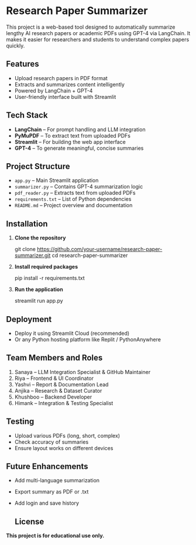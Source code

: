 #   Research Paper Summarizer

This project is a web-based tool designed to automatically summarize lengthy AI research papers or academic PDFs using GPT-4 via LangChain. It makes it easier for researchers and students to understand complex papers quickly.

## Features

- Upload research papers in PDF format
- Extracts and summarizes content intelligently
- Powered by LangChain + GPT-4
- User-friendly interface built with Streamlit
  
## Tech Stack

- **LangChain** – For prompt handling and LLM integration  
- **PyMuPDF** – To extract text from uploaded PDFs  
- **Streamlit** – For building the web app interface  
- **GPT-4** – To generate meaningful, concise summaries  



## Project Structure

- `app.py` – Main Streamlit application  
- `summarizer.py` – Contains GPT-4 summarization logic  
- `pdf_reader.py` – Extracts text from uploaded PDFs  
- `requirements.txt` – List of Python dependencies  
- `README.md` – Project overview and documentation 


## Installation

1. **Clone the repository**
   
   git clone https://github.com/your-username/research-paper-summarizer.git
   cd research-paper-summarizer
   
2. **Install required packages**

    pip install -r requirements.txt

3. **Run the application**

    streamlit run app.py

## Deployment

- Deploy it using Streamlit Cloud (recommended)
- Or any Python hosting platform like Replit / PythonAnywhere

## Team Members and Roles

1. Sanaya – LLM Integration Specialist & GitHub Maintainer
2. Riya – Frontend & UI Coordinator
3. Yashvi – Report & Documentation Lead
4. Anjika – Research & Dataset Curator
5. Khushboo – Backend Developer
6. Himank – Integration & Testing Specialist


## Testing

- Upload various PDFs (long, short, complex)
- Check accuracy of summaries
- Ensure layout works on different devices


## Future Enhancements

- Add multi-language summarization
- Export summary as PDF or .txt
- Add login and save history

  ## License
  
 **This project is for educational use only.**
